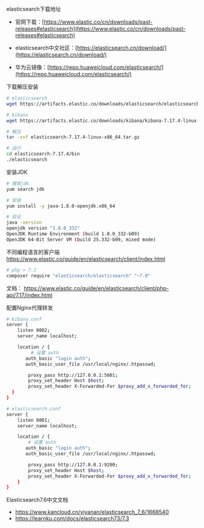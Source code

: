 
elasticsearch下载地址

- 官网下载：[https://www.elastic.co/cn/downloads/past-releases#elasticsearch](https://www.elastic.co/cn/downloads/past-releases#elasticsearch)

- elasticsearch中文社区：[https://elasticsearch.cn/download/](https://elasticsearch.cn/download/)

- 华为云镜像：[https://repo.huaweicloud.com/elasticsearch/](https://repo.huaweicloud.com/elasticsearch/)

下载解压安装

```bash
# elasticsearch
wget https://artifacts.elastic.co/downloads/elasticsearch/elasticsearch-7.17.4-linux-x86_64.tar.gz

# kibana
wget https://artifacts.elastic.co/downloads/kibana/kibana-7.17.4-linux-x86_64.tar.gz

# 解压
tar -xvf elasticsearch-7.17.4-linux-x86_64.tar.gz

# 运行
cd elasticsearch-7.17.4/bin
./elasticsearch
```

安装JDK
```bash
# 搜索jdk
yum search jdk

# 安装
yum install -y java-1.8.0-openjdk.x86_64

# 验证
java -version
openjdk version "1.8.0_332"
OpenJDK Runtime Environment (build 1.8.0_332-b09)
OpenJDK 64-Bit Server VM (build 25.332-b09, mixed mode)
```

不同编程语言的客户端
https://www.elastic.co/guide/en/elasticsearch/client/index.html

```bash
# php > 7.1
composer require "elasticsearch/elasticsearch" "~7.0"
```

文档：
https://www.elastic.co/guide/en/elasticsearch/client/php-api/7.17/index.html


配置Nginx代理转发

```bash
# kibana.conf
server {
    listen 8002;
    server_name localhost;

    location / {
         # 设置 auth
       auth_basic "login auth";
       auth_basic_user_file /usr/local/nginx/.htpasswd;

        proxy_pass http://127.0.0.1:5601;
        proxy_set_header Host $host;
        proxy_set_header X-Forwarded-For $proxy_add_x_forwarded_for;
  }
}

```

```bash
# elasticsearch.conf
server {
    listen 8001;
    server_name localhost;

    location / {
        # 设置 auth
       auth_basic "login auth";
       auth_basic_user_file /usr/local/nginx/.htpasswd;

        proxy_pass http://127.0.0.1:9200;
        proxy_set_header Host $host;
        proxy_set_header X-Forwarded-For $proxy_add_x_forwarded_for;
    }
}
```

Elasticsearch7.6中文文档

- https://www.kancloud.cn/yiyanan/elasticsearch_7_6/1668540
- https://learnku.com/docs/elasticsearch73/7.3